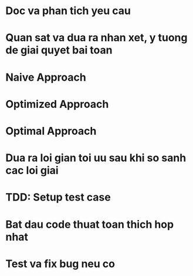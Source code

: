 # Doc va phan tich yeu cau

# Quan sat va dua ra nhan xet, y tuong de giai quyet bai toan

# Naive Approach

# Optimized Approach

# Optimal Approach

# Dua ra loi gian toi uu sau khi so sanh cac loi giai

# TDD: Setup test case

# Bat dau code thuat toan thich hop nhat

# Test va fix bug neu co
